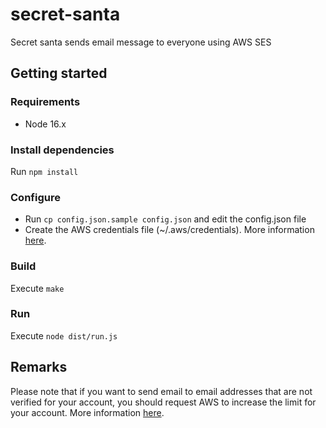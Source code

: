 # secret-santa

Secret santa sends email message to everyone using AWS SES

## Getting started

### Requirements

- Node 16.x
### Install dependencies

Run ```npm install```

### Configure

- Run ```cp config.json.sample config.json``` and edit the config.json file
- Create the AWS credentials file (~/.aws/credentials). More information [here](http://aws.amazon.com/developers/getting-started/nodejs/).

### Build

Execute ```make```


### Run

Execute ```node dist/run.js```


## Remarks

Please note that if you want to send email to email addresses that are not verified for your account, you should request AWS to increase the limit for your account. More information [here](http://docs.aws.amazon.com/ses/latest/DeveloperGuide/limits.html).
